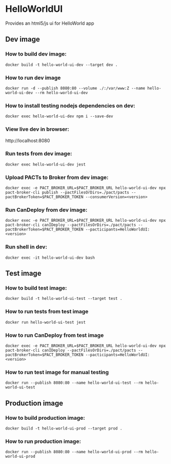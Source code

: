 # HelloWorldUI

Provides an html5/js ui for HelloWorld app

## Dev image

### How to build dev image:

    docker build -t hello-world-ui-dev --target dev .

### How to run dev image

    docker run -d --publish 8080:80 --volume ./:/var/www:Z --name hello-world-ui-dev --rm hello-world-ui-dev

### How to install testing nodejs dependencies on dev:
    
    docker exec hello-world-ui-dev npm i --save-dev

### View live dev in browser:

http://localhost:8080

### Run tests from dev image:

    docker exec hello-world-ui-dev jest

### Upload PACTs to Broker from dev image:
   
    docker exec -e PACT_BROKER_URL=$PACT_BROKER_URL hello-world-ui-dev npx pact-broker-cli publish --pactFilesOrDirs=./pact/pacts --pactBrokerToken=$PACT_BROKER_TOKEN --consumerVersion=<version>

### Run CanDeploy from dev image:

    docker exec -e PACT_BROKER_URL=$PACT_BROKER_URL hello-world-ui-dev npx pact-broker-cli canIDeploy --pactFilesOrDirs=./pact/pacts --pactBrokerToken=$PACT_BROKER_TOKEN --pacticipants=HelloWorldUI:<version>

### Run shell in dev:

    docker exec -it hello-world-ui-dev bash

## Test image

### How to build test image:

    docker build -t hello-world-ui-test --target test .

### How to run tests from test image

    docker run hello-world-ui-test jest

### How to run CanDeploy from test image

    docker exec -e PACT_BROKER_URL=$PACT_BROKER_URL hello-world-ui-dev npx pact-broker-cli canIDeploy --pactFilesOrDirs=./pact/pacts --pactBrokerToken=$PACT_BROKER_TOKEN --pacticipants=HelloWorldUI:<version>

### How to run test image for manual testing

    docker run --publish 8080:80 --name hello-world-ui-test --rm hello-world-ui-test

## Production image

### How to build production image:

    docker build -t hello-world-ui-prod --target prod .

### How to run production image:

    docker run --publish 8080:80 --name hello-world-ui-prod --rm hello-world-ui-prod

